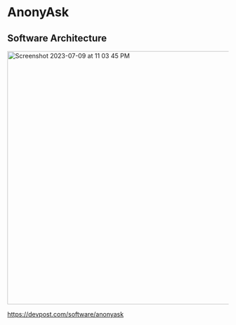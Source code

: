 # AnonyAsk

## Software Architecture
<img width="577" alt="Screenshot 2023-07-09 at 11 03 45 PM" src="https://github.com/terryyLi/AnonyAsk/assets/92888082/cd03cbd8-5127-4a12-b26f-7200765bb305">

https://devpost.com/software/anonyask
